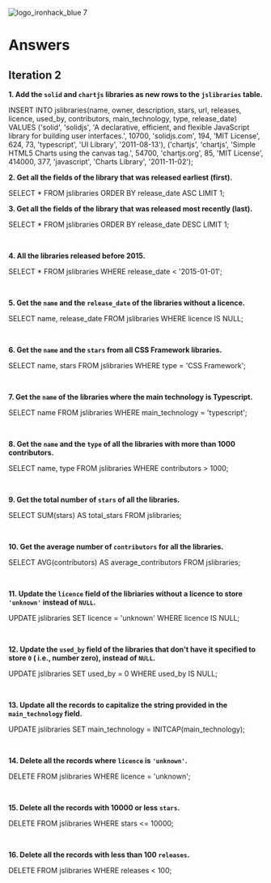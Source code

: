 ![logo_ironhack_blue 7](https://user-images.githubusercontent.com/23629340/40541063-a07a0a8a-601a-11e8-91b5-2f13e4e6b441.png)

# Answers

## Iteration 2

**1. Add the `solid` and `chartjs` libraries as new rows to the `jslibraries` table.**

INSERT INTO jslibraries(name, owner, description, stars, url, releases, licence, used_by, contributors, main_technology, type, release_date)
VALUES
('solid', 'solidjs', 'A declarative, efficient, and flexible JavaScript library for building user interfaces.', 10700, 'solidjs.com', 194, 'MIT License', 624, 73, 'typescript', 'UI Library', '2011-08-13'),
('chartjs', 'chartjs', 'Simple HTML5 Charts using the canvas tag.', 54700, 'chartjs.org', 85, 'MIT License', 414000, 377, 'javascript', 'Charts Library', '2011-11-02');
<br>

**2. Get all the fields of the library that was released earliest (first).**

SELECT * FROM jslibraries ORDER BY release_date ASC LIMIT 1;
<br>

**3. Get all the fields of the library that was released most recently (last).**

SELECT * FROM jslibraries ORDER BY release_date DESC LIMIT 1;

<br>

**4. All the libraries released before 2015.**

SELECT * FROM jslibraries WHERE release_date < '2015-01-01';

<br>

**5. Get the `name` and the `release_date` of the libraries without a licence.**

SELECT name, release_date FROM jslibraries WHERE licence IS NULL;

<br>

**6. Get the `name` and the `stars` from all CSS Framework libraries.**

SELECT name, stars FROM jslibraries WHERE type = 'CSS Framework';

<br>

**7. Get the `name` of the libraries where the main technology is Typescript.**

SELECT name FROM jslibraries WHERE main_technology = 'typescript';

<br>

**8. Get the `name` and the `type` of all the libraries with more than 1000 contributors.**

SELECT name, type FROM jslibraries WHERE contributors > 1000;

<br>

**9. Get the total number of `stars` of all the libraries.**

SELECT SUM(stars) AS total_stars FROM jslibraries;

<br>

**10. Get the average number of `contributors` for all the libraries.**

SELECT AVG(contributors) AS average_contributors FROM jslibraries;

<br>

**11. Update the `licence` field of the libriaries without a licence to store `'unknown'` instead of `NULL`.**

UPDATE jslibraries SET licence = 'unknown' WHERE licence IS NULL;

<br>

**12. Update the `used_by` field of the libraries that don't have it specified to store `0` ( i.e., number zero), instead of `NULL`.**

UPDATE jslibraries SET used_by = 0 WHERE used_by IS NULL;

<br>

**13. Update all the records to capitalize the string provided in the `main_technology` field.**

UPDATE jslibraries SET main_technology = INITCAP(main_technology);

<br>

**14. Delete all the records where `licence` is `'unknown'`.**

DELETE FROM jslibraries WHERE licence = 'unknown';

<br>

**15. Delete all the records with 10000 or less `stars`.**

DELETE FROM jslibraries WHERE stars <= 10000;

<br>

**16. Delete all the records with less than 100 `releases`.**

DELETE FROM jslibraries WHERE releases < 100;

<br>
